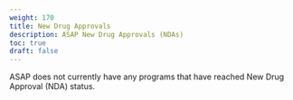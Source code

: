 ```yaml
---
weight: 170
title: New Drug Approvals
description: ASAP New Drug Approvals (NDAs)
toc: true
draft: false
---
```


ASAP does not currently have any programs that have reached New Drug Approval (NDA) status.